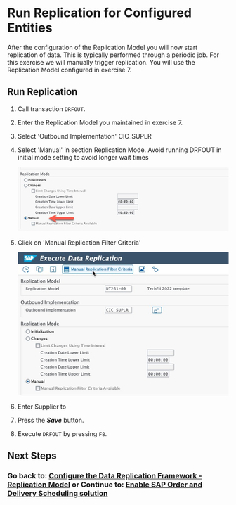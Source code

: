 # Run Replication for Configured Entities
After the configuration of the Replication Model you will now start replication of data. This is typically performed through a periodic job. For this exercise we will manually trigger replication.
You will use the Replication Model configured in exercise 7. 

## Run Replication 
1. Call transaction `DRFOUT`.

2. Enter the Replication Model you maintained in exercise 7.

3. Select 'Outbound Implementation' CIC_SUPLR

4. Select 'Manual' in section Replication Mode. Avoid running DRFOUT in initial mode setting to avoid longer wait times

   ![](images/EX8_1.jpg)

5. Click on 'Manual Replication Filter Criteria'

    ![](images/EX8_2.jpg)

6. Enter Supplier to <todo add sample data>

7. Press the ***Save*** button.

8. Execute `DRFOUT` by pressing `F8`.

## Next Steps

[//]: # (TODO: Add a description of what happens next)

### Go back to: [**Configure the Data Replication Framework - Replication Model**](../ex7/README.md) or Continue to: [**Enable SAP Order and Delivery Scheduling solution**](../ex3/README.md)
